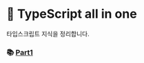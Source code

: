 # 📘 TypeScript all in one

타입스크립트 지식을 정리합니다.

### 📚 [Part1](https://github.com/hjkimw/typescript-all-in-one)
